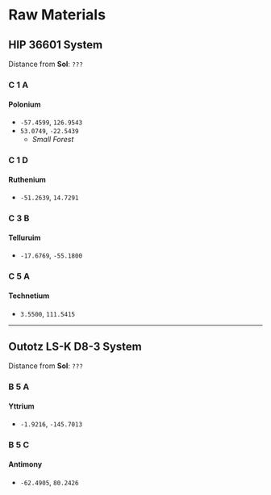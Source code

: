 # Raw Materials

## HIP 36601 System
Distance from __Sol__: `???`

### C 1 A
#### Polonium
- `-57.4599`, `126.9543`
- `53.0749`, `-22.5439`
	- *Small Forest*

### C 1 D
#### Ruthenium
- `-51.2639`, `14.7291`
	

### C 3 B
#### Telluruim
- `-17.6769`, `-55.1800`

### C 5 A
#### Technetium
- `3.5500`, `111.5415`

---

## Outotz LS-K D8-3 System
Distance from __Sol__: `???`

### B 5 A
#### Yttrium
- `-1.9216`, `-145.7013`

### B 5 C
#### Antimony
- `-62.4905`, `80.2426`
